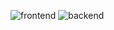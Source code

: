 ![frontend](https://user-images.githubusercontent.com/30396815/192193452-4225bced-d8fb-4991-ab4d-28ca7f441888.png)
![backend](https://user-images.githubusercontent.com/30396815/192193466-e9b6c63b-24fa-44f4-96a4-8e68801be648.png)
